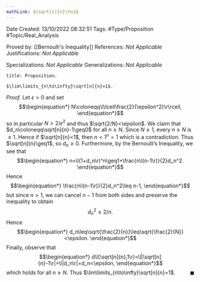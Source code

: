 ```yaml
---
mathLink: $\sqrt[n]{n}\to1$
---
```


<div class="topSpace"></div>

Date Created: 13/10/2022 08:32:51
Tags: #Type/Proposition #Topic/Real_Analysis

Proved by: [[Bernoulli's Inequality]]
References: <i>Not Applicable</i>
Justifications: <i>Not Applicable</i>

Specializations: <i>Not Applicable</i>
Generalizations: <i>Not Applicable</i>

``` ad-Proposition
title: Proposition.

$\lim\limits_{n\to\infty}\sqrt[n]{n}=1$.

```

<i>Proof.</i> Let $\epsilon>0$ and set
$$\begin{equation*}
    N\coloneqq\l\lceil\frac{2}{\epsilon^2}\r\rceil,
\end{equation*}$$
so in particular $N>2/\epsilon^2$ and thus $\sqrt{2/N}<\epsilon$. We claim that $d_n\coloneqq\sqrt[n]{n}-1\geq0$ for all $n\geq N$. Since $N\geq1$, every $n\geq N$ is $\geq1$. Hence if $\sqrt[n]{n}<1$, then $n<1^n=1$ which is a contradiction. Thus $\sqrt[n]{n}\geq1$, so $d_n\geq0$. Furthermore, by the Bernoulli’s Inequality, we see that
$$\begin{equation*}
    n=\l(1+d_n\r)^n\geq1+\frac{n\l(n-1\r)}{2}d_n^2.
\end{equation*}$$
Hence
$$\begin{equation*}
    \frac{n\l(n-1\r)}{2}d_n^2\leq n-1,
\end{equation*}$$
but since $n>1$, we can cancel $n-1$ from both sides and preserve the inequality to obtain
$$\begin{equation*}
    d_n^2\leq2/n.
\end{equation*}$$
Hence
$$\begin{equation*}
    d_n\leq\sqrt{\frac{2}{n}}\leq\sqrt{\frac{2}{N}}<\epsilon.
\end{equation*}$$
Finally, observe that
$$\begin{equation*}
    d\l(\sqrt[n]{n},1\r)=\l|\sqrt[n]{n}-1\r|=\l|d_n\r|=d_n<\epsilon,
\end{equation*}$$
which holds for all $n\geq N$. Thus $\lim\limits_{n\to\infty}\sqrt[n]{n}=1$.<span style="float:right;">$\blacksquare$</span>
